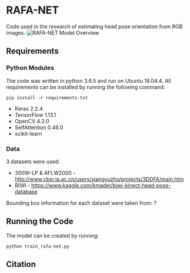 # RAFA-NET
Code used in the research of estimating head pose orientation from RGB images.
![RAFA-NET Model Overview](https://github.com/ZWharton15/RAFA-NET-1/blob/master/doc/RAFA_model_overview.png?raw=true)


## Requirements
### Python Modules
The code was written in python 3.6.5 and run on Ubuntu 18.04.4. All requirements can be installed by running the following command:
```
pip install -r requirements.txt
```
* Keras 2.2.4
* TensorFlow 1.13.1
* OpenCV 4.2.0
* SelfAttention 0.46.0
* scikit-learn

### Data
3 datasets were used:
* 300W-LP & AFLW2000 - http://www.cbsr.ia.ac.cn/users/xiangyuzhu/projects/3DDFA/main.htm
* BIWI - https://www.kaggle.com/kmader/biwi-kinect-head-pose-database

Bounding box information for each dataset were taken from:
?

## Running the Code
The model can be created by running:
```
python train_rafa-net.py
```

## Citation

